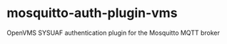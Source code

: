 mosquitto-auth-plugin-vms
=========================

OpenVMS SYSUAF authentication plugin for the Mosquitto MQTT broker 
